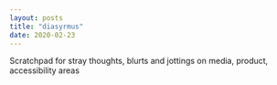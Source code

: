 ```yaml
---
layout: posts
title: "diasyrmus"
date: 2020-02-23
---
```


Scratchpad for stray thoughts, blurts and jottings on media, product, accessibility areas
